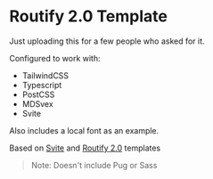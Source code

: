 # Routify 2.0 Template

Just uploading this for a few people who asked for it.

Configured to work with:

- TailwindCSS
- Typescript
- PostCSS
- MDSvex
- Svite

Also includes a local font as an example.

Based on [Svite](https://github.com/dominikg/svite/tree/master/examples/typescript) and [Routify 2.0](https://github.com/roxiness/routify/tree/next-major/example) templates

> Note: Doesn't include Pug or Sass
